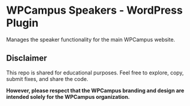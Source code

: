 # WPCampus Speakers - WordPress Plugin

Manages the speaker functionality for the main WPCampus website.

## Disclaimer

This repo is shared for educational purposes. Feel free to explore, copy, submit fixes, and share the code.

**However, please respect that the WPCampus branding and design are intended solely for the WPCampus organization.**